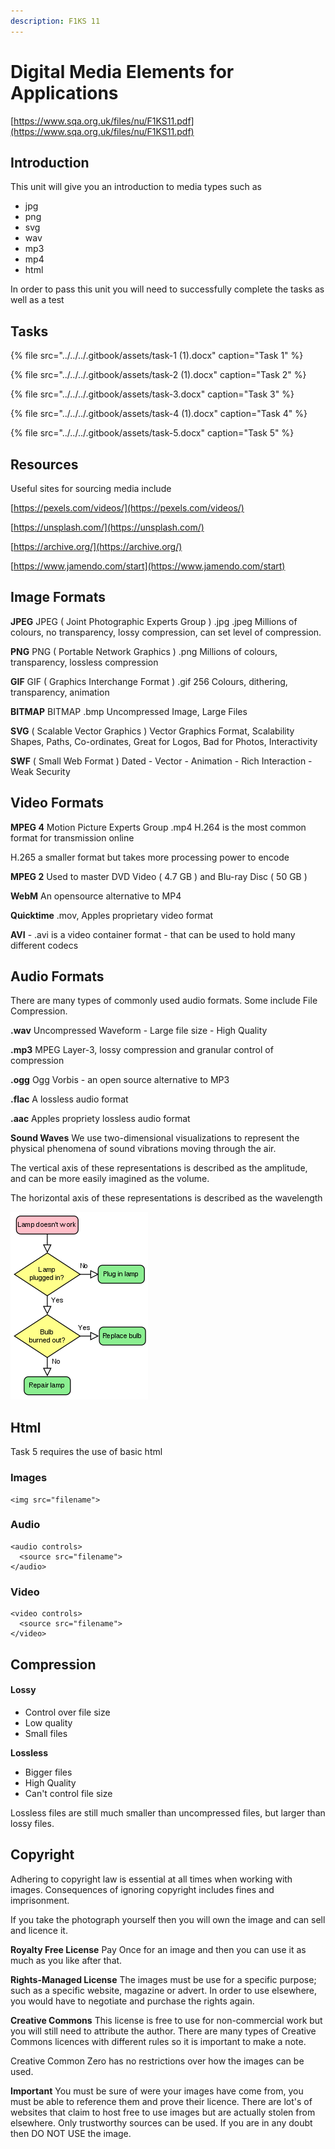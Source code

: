 ```yaml
---
description: F1KS 11
---
```


# Digital Media Elements for Applications

[https://www.sqa.org.uk/files/nu/F1KS11.pdf](https://www.sqa.org.uk/files/nu/F1KS11.pdf)

## Introduction

This unit will give you an introduction to media types such as

* jpg
* png
* svg
* wav
* mp3
* mp4
* html

In order to pass this unit you will need to successfully complete the tasks as well as a test

## Tasks

{% file src="../../../.gitbook/assets/task-1 \(1\).docx" caption="Task 1" %}

{% file src="../../../.gitbook/assets/task-2 \(1\).docx" caption="Task 2" %}

{% file src="../../../.gitbook/assets/task-3.docx" caption="Task 3" %}

{% file src="../../../.gitbook/assets/task-4 \(1\).docx" caption="Task 4" %}

{% file src="../../../.gitbook/assets/task-5.docx" caption="Task 5" %}

## Resources

Useful sites for sourcing media include

[https://pexels.com/videos/](https://pexels.com/videos/)

[https://unsplash.com/](https://unsplash.com/)

[https://archive.org/](https://archive.org/)

[https://www.jamendo.com/start](https://www.jamendo.com/start)

## Image Formats

**JPEG** JPEG \( Joint Photographic Experts Group \) .jpg .jpeg Millions of colours, no transparency, lossy compression, can set level of compression.

**PNG** PNG \( Portable Network Graphics \) .png Millions of colours, transparency, lossless compression

**GIF** GIF \( Graphics Interchange Format \) .gif 256 Colours, dithering, transparency, animation

**BITMAP** BITMAP .bmp Uncompressed Image, Large Files

**SVG** \( Scalable Vector Graphics \) Vector Graphics Format, Scalability Shapes, Paths, Co-ordinates, Great for Logos, Bad for Photos, Interactivity

**SWF** \( Small Web Format \) Dated - Vector - Animation - Rich Interaction - Weak Security

## Video Formats

**MPEG 4** Motion Picture Experts Group .mp4 H.264 is the most common format for transmission online

H.265 a smaller format but takes more processing power to encode

**MPEG 2** Used to master DVD Video \( 4.7 GB \) and Blu-ray Disc \( 50 GB \)

**WebM** An opensource alternative to MP4

**Quicktime** .mov, Apples proprietary video format

**AVI** - .avi is a video container format - that can be used to hold many different codecs

## Audio Formats

There are many types of commonly used audio formats. Some include File Compression.

**.wav** Uncompressed Waveform - Large file size - High Quality

**.mp3** MPEG Layer-3, lossy compression and granular control of compression

**.ogg** Ogg Vorbis - an open source alternative to MP3

**.flac** A lossless audio format

**.aac** Apples propriety lossless audio format

**Sound Waves** We use two-dimensional visualizations to represent the physical phenomena of sound vibrations moving through the air.

The vertical axis of these representations is described as the amplitude, and can be more easily imagined as the volume.

The horizontal axis of these representations is described as the wavelength

![](../../../.gitbook/assets/image%20%2813%29.png)

## Html

Task 5 requires the use of basic html

### Images

```markup
<img src="filename">
```

### Audio

```markup
<audio controls>
  <source src="filename">
</audio>
```

### Video

```markup
<video controls>
  <source src="filename">
</video>
```

## **Compression**

#### **Lossy**         

* Control over file size
* Low quality
* Small files

**Lossless**    

* Bigger files
* High Quality
* Can't control file size

Lossless files are still much smaller than uncompressed files, but larger than lossy files.

## Copyright

Adhering to copyright law is essential at all times when working with images. Consequences of ignoring copyright includes fines and imprisonment.

If you take the photograph yourself then you will own the image and can sell and licence it.

**Royalty Free License** Pay Once for an image and then you can use it as much as you like after that.

**Rights-Managed License** The images must be use for a specific purpose; such as a specific website, magazine or advert. In order to use elsewhere, you would have to negotiate and purchase the rights again.

**Creative Commons** This license is free to use for non-commercial work but you will still need to attribute the author. There are many types of Creative Commons licences with different rules so it is important to make a note.

Creative Common Zero has no restrictions over how the images can be used.

**Important** You must be sure of were your images have come from, you must be able to reference them and prove their licence. There are lot's of websites that claim to host free to use images but are actually stolen from elsewhere. Only trustworthy sources can be used. If you are in any doubt then DO NOT USE the image.

## 

